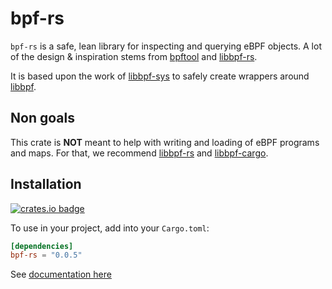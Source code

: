 # bpf-rs

`bpf-rs` is a safe, lean library for inspecting and querying eBPF objects. A lot of the design & inspiration stems from [bpftool](https://github.com/libbpf/bpftool) and [libbpf-rs](https://docs.rs/libbpf-rs).

It is based upon the work of [libbpf-sys](https://github.com/libbpf/libbpf-sys) to safely create wrappers around [libbpf](https://github.com/libbpf/libbpf).

## Non goals

This crate is **NOT** meant to help with writing and loading of eBPF programs and maps. For that, we recommend [libbpf-rs](https://docs.rs/libbpf-rs) and [libbpf-cargo](https://docs.rs/libbpf-cargo).


## Installation

[![crates.io badge](https://img.shields.io/crates/v/bpf-rs.svg)](https://crates.io/crates/bpf-rs)

To use in your project, add into your `Cargo.toml`:

```toml
[dependencies]
bpf-rs = "0.0.5"
```

See [documentation here](https://docs.rs/bpf-rs/0.0.5/bpf_rs/)